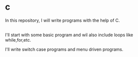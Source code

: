 # c
In this repository, I will write programs with the help of C.

<br> I'll start with some basic program and wil also include loops like while,for,etc.


<P> I'll write switch case programs and menu driven programs. </P>
